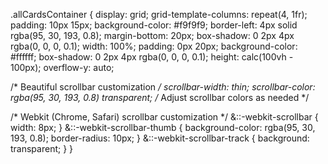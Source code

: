 .allCardsContainer {
  display: grid;
  grid-template-columns: repeat(4, 1fr);
  padding: 10px 15px;
  background-color: #f9f9f9;
  border-left: 4px solid rgba(95, 30, 193, 0.8);
  margin-bottom: 20px;
  box-shadow: 0 2px 4px rgba(0, 0, 0, 0.1);
  width: 100%;
  padding: 0px 20px;
  background-color: #ffffff;
  box-shadow: 0 2px 4px rgba(0, 0, 0, 0.1);
  height: calc(100vh - 100px);
  overflow-y: auto;
  
  /* Beautiful scrollbar customization */
  scrollbar-width: thin;
  scrollbar-color: rgba(95, 30, 193, 0.8) transparent; /* Adjust scrollbar colors as needed */

  /* Webkit (Chrome, Safari) scrollbar customization */
  &::-webkit-scrollbar {
    width: 8px;
  }
  &::-webkit-scrollbar-thumb {
    background-color: rgba(95, 30, 193, 0.8);
    border-radius: 10px;
  }
  &::-webkit-scrollbar-track {
    background: transparent;
  }
}
